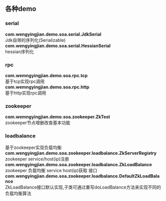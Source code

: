 ## 各种demo

### serial
**com.wengyingjian.demo.soa.serial.JdkSerial**   
 Jdk自带的序列化(Serializable)  
**com.wengyingjian.demo.soa.serial.HessianSerial**  
  hessian序列化

### rpc
**com.wemngyingjian.demo.soa.rpc.tcp**  
基于tcp实现rpc调用  
**com.wemngyingjian.demo.soa.rpc.http**  
基于http实现rpc调用  

### zookeeper  
**com.wemngyingjian.demo.soa.zookeeper.ZkTest**  
zookeeper节点增删改查基本功能  
  
### loadbalance  
基于zookeeper实现负载均衡  
**com.wengyingjian.demo.soa.zookeeper.loadbalance.ZkServerRegistry**  
zookeeper service/host(ip)注册  
**com.wengyingjian.demo.soa.zookeeper.loadbalance.ZkLoadBalance**  
zookeeper 负载均衡 service host(ip)获取 接口  
**com.wengyingjian.demo.soa.zookeeper.loadbalance.DefaultZkLoadBalance**  
ZkLoadBalance接口默认实现,子类可通过重写doLoadBalance方法来实现不同的负载均衡算法  